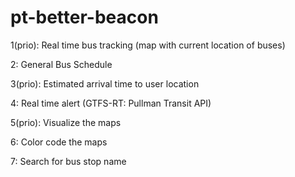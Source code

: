 # pt-better-beacon

 1(prio): Real time bus tracking (map with current location of buses) 

 2: General Bus Schedule

 3(prio): Estimated arrival time to user location

 4: Real time alert (GTFS-RT: Pullman Transit API)

 5(prio): Visualize the maps

 6: Color code the maps

 7: Search for bus stop name
